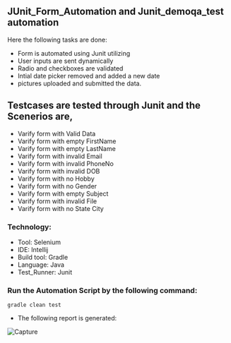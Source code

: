 ## JUnit_Form_Automation and Junit_demoqa_test automation
Here the following tasks are done:
- Form is automated using Junit utilizing 
- User inputs are sent dynamically
- Radio and checkboxes are validated
- Intial date picker removed and added a new date
- pictures uploaded and submitted the data.


## Testcases are tested through Junit and the Scenerios are,
- Varify form with Valid Data
- Varify form with empty FirstName
- Varify form with empty LastName
- Varify form with invalid Email
- Varify form with invalid PhoneNo
- Varify form with invalid DOB
- Varify form with no Hobby
- Varify form with no Gender
- Varify form with empty Subject
- Varify form with invalid File
- Varify form with no State City

### Technology: </br>
- Tool: Selenium
- IDE: Intellij
- Build tool: Gradle
- Language: Java
- Test_Runner: Junit
### Run the Automation Script by the following command:
 ```
 gradle clean test 
 ```
- The following report is generated:
   
![Capture](https://user-images.githubusercontent.com/85132422/199065707-9c80e9cc-1315-48e0-9ba5-52d2bf5aae02.PNG)
